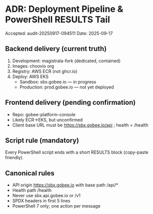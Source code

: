 <!--
Copyright (c) CHOOVIO Inc.
SPDX-License-Identifier: Apache-2.0
File: ADR-2025-09-17-deployment-pipeline-and-results-tail.md
-->

# ADR: Deployment Pipeline & PowerShell RESULTS Tail

Accepted: audit-20250917-094511
Date: 2025-09-17

## Backend delivery (current truth)
1. Development: magistrala-fork (dedicated, contained)
2. Images: choovio org
3. Registry: AWS ECR (not ghcr.io)
4. Deploy: AWS EKS
   - Sandbox: sbx.gobee.io — in progress
   - Production: prod.gobee.io — not yet deployed

## Frontend delivery (pending confirmation)
- Repo: gobee-platform-console
- Likely ECR→EKS, but unconfirmed
- Client base URL must be https://sbx.gobee.io/api ; health = /health

## Script rule (mandatory)
Every PowerShell script ends with a short RESULTS block (copy-paste friendly).

## Canonical rules
- API origin https://sbx.gobee.io with base path /api/*
- Health path /health
- Never use sbx.api.gobee.io or /v1
- SPDX headers in first 5 lines
- PowerShell 7 only; one action per message
